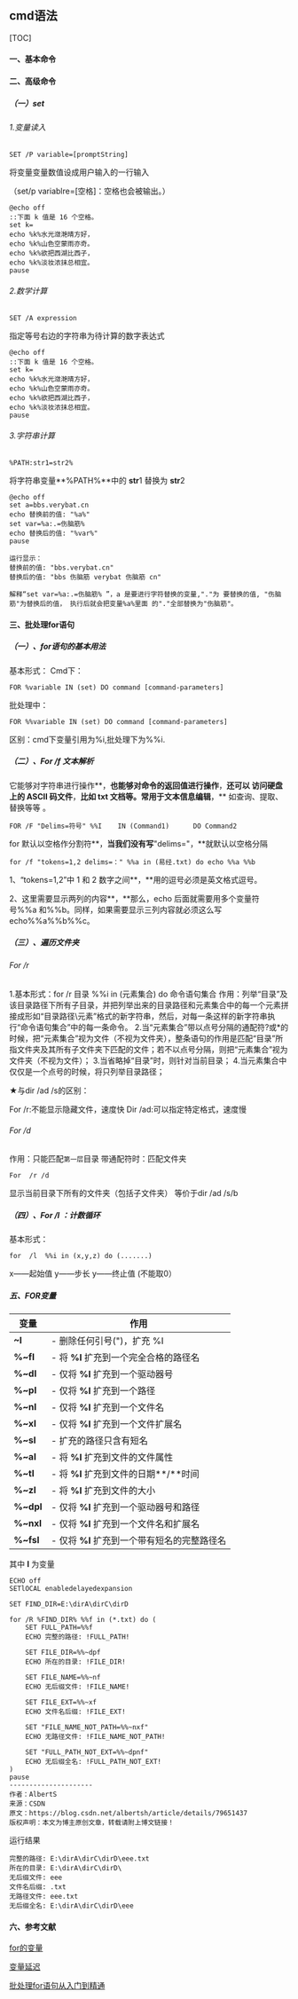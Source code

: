 ## cmd语法

[TOC]



#### 一、基本命令

#### 二、高级命令

##### （一）set

###### 1.变量读入

`SET /P variable=[promptString]`

将变量变量数值设成用户输入的一行输入 

（set/p variablre=[空格]：空格也会被输出。）

```
@echo off
::下面 k 值是 16 个空格。
set k=
echo %k%水光潋滟晴方好， 
echo %k%山色空蒙雨亦奇。 
echo %k%欲把西湖比西子， 
echo %k%淡妆浓抹总相宜。 
pause
```

###### 2.数学计算

`SET /A expression`

指定等号右边的字符串为待计算的数字表达式 

```
@echo off
::下面 k 值是 16 个空格。
set k=
echo %k%水光潋滟晴方好， 
echo %k%山色空蒙雨亦奇。 
echo %k%欲把西湖比西子， 
echo %k%淡妆浓抹总相宜。 
pause
```

###### 3.字符串计算

`%PATH:str1=str2% `

将字符串变量**%PATH%**中的 **str**1 替换为 **str**2 

```
@echo off
set a=bbs.verybat.cn
echo 替换前的值: "%a%" 
set var=%a:.=伤脑筋%
echo 替换后的值: "%var%" 
pause

运行显示：
替换前的值: "bbs.verybat.cn"
替换后的值: "bbs 伤脑筋 verybat 伤脑筋 cn"

解释“set var=%a:.=伤脑筋% ”，a 是要进行字符替换的变量,"."为 要替换的值, "伤脑筋"为替换后的值， 执行后就会把变量%a%里面 的"."全部替换为"伤脑筋"。

```



#### 三、批处理for语句

##### （一）、for语句的基本用法

基本形式：
Cmd下：		

`FOR %variable IN (set) DO command [command-parameters]`

批处理中：	 

`FOR %%variable IN (set) DO command [command-parameters] `

区别：cmd下变量引用为%i,批处理下为%%i.

##### （二）、For /f  文本解析

它能够对字符串进行操作**，**也能够对命令的返回值进行操作**，**还可以 访问硬盘上的 **ASCII** 码文件**，**比如 **txt** 文档等。常用于文本信息编辑**，** 如查询、提取、替换等等 。

`FOR /F "Delims=符号" %%I    IN (Command1)      DO Command2 `

for 默认以空格作分割符**，**当我们没有写**"delims="，**就默认以空格分隔

`for /f "tokens=1,2 delims=：" %%a in (易经.txt) do echo %%a %%b`

1、“tokens=1,2”中 1 和 2 数字之间**，**用的逗号必须是英文格式逗号。

2、这里需要显示两列的内容**，**那么，echo 后面就需要用多个变量符 号%%a  和%%b。同样，如果需要显示三列内容就必须这么写 echo%%a%%b%%c。

##### （三）、遍历文件夹

###### For /r 

1.基本形式：for /r 目录 %%i in (元素集合) do 命令语句集合
作用：列举“目录”及该目录路径下所有子目录，并把列举出来的目录路径和元素集合中的每一个元素拼接成形如“目录路径\元素”格式的新字符串，然后，对每一条这样的新字符串执行“命令语句集合”中的每一条命令。
2.当“元素集合”带以点号分隔的通配符?或*的时候，把“元素集合”视为文件（不视为文件夹），整条语句的作用是匹配“目录”所指文件夹及其所有子文件夹下匹配的文件；若不以点号分隔，则把“元素集合”视为文件夹（不视为文件）；
3.当省略掉“目录”时，则针对当前目录；
4.当元素集合中仅仅是一个点号的时候，将只列举目录路径；


★与dir /ad /s的区别：

For /r:不能显示隐藏文件，速度快
Dir /ad:可以指定特定格式，速度慢

###### For /d

作用：只能匹配```第一层```目录
带通配符时：匹配文件夹

```
For  /r /d
```

显示当前目录下所有的文件夹（包括子文件夹）
等价于dir /ad /s/b



##### （四）、For /l ：计数循环

基本形式：

`for  /l  %%i in (x,y,z) do (.......)`

x——起始值
y——步长
y——终止值 (不能取0）



##### 五、FOR变量

| 变量      | 作用                                          |
| --------- | --------------------------------------------- |
| **~I**    | -  删除任何引号(")，扩充 %I                   |
| **%~fI**  | -  将 **%I** 扩充到一个完全合格的路径名       |
| **%~dI**  | -  仅将 **%I** 扩充到一个驱动器号             |
| **%~pI**  | -  仅将 **%I** 扩充到一个路径                 |
| **%~nI**  | -  仅将 **%I** 扩充到一个文件名               |
| **%~xI**  | -  仅将 **%I** 扩充到一个文件扩展名           |
| **%~sI**  | -  扩充的路径只含有短名                       |
| **%~aI**  | -  将 **%I** 扩充到文件的文件属性             |
| **%~tI**  | -  将 **%I** 扩充到文件的日期**/**时间        |
| **%~zI**  | -  将 **%I** 扩充到文件的大小                 |
| **%~dpI** | -  仅将 **%I** 扩充到一个驱动器号和路径       |
| **%~nxI** | -  仅将 **%I** 扩充到一个文件名和扩展名       |
| **%~fsI** | -  仅将 **%I** 扩充到一个带有短名的完整路径名 |

其中 **I** 为变量

```
ECHO off
SETlOCAL enabledelayedexpansion

SET FIND_DIR=E:\dirA\dirC\dirD

for /R %FIND_DIR% %%f in (*.txt) do (
    SET FULL_PATH=%%f
    ECHO 完整的路径: !FULL_PATH!

    SET FILE_DIR=%%~dpf
    ECHO 所在的目录: !FILE_DIR!

    SET FILE_NAME=%%~nf
    ECHO 无后缀文件: !FILE_NAME!

    SET FILE_EXT=%%~xf
    ECHO 文件名后缀: !FILE_EXT!

    SET "FILE_NAME_NOT_PATH=%%~nxf"
    ECHO 无路径文件: !FILE_NAME_NOT_PATH!

    SET "FULL_PATH_NOT_EXT=%%~dpnf"
    ECHO 无后缀全名: !FULL_PATH_NOT_EXT!
)
pause
--------------------- 
作者：AlbertS 
来源：CSDN 
原文：https://blog.csdn.net/albertsh/article/details/79651437 
版权声明：本文为博主原创文章，转载请附上博文链接！
```

运行结果

```
完整的路径: E:\dirA\dirC\dirD\eee.txt
所在的目录: E:\dirA\dirC\dirD\
无后缀文件: eee
文件名后缀: .txt
无路径文件: eee.txt
无后缀全名: E:\dirA\dirC\dirD\eee
```

#### 六、参考文献

[for的变量](https://blog.csdn.net/albertsh/article/details/79651437)

[变量延迟](http://www.bathome.net/thread-354-1-1.html)

[批处理for语句从入门到精通](http://www.bathome.net/thread-2189-1-1.html)





